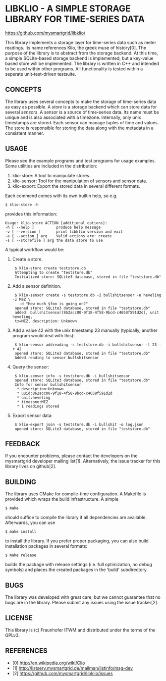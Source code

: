 # LIBKLIO - A SIMPLE STORAGE LIBRARY FOR TIME-SERIES DATA

  https://github.com/mysmartgrid/libklio/

This library implements a storage layer for time-series data such as
meter readings. Its name references Klio, the greek muse of history[0].
The purpose of the library is to abstract from the storage backend. At
this time, a simple SQLite-based storage backend is implemented, but a
key-value based store will be implemented. The library is written in
C++ and intended to be used within other programs. All functionality is
tested within a seperate unit-test-driven testsuite.

## CONCEPTS
The library uses several concepts to make the storage of time-series
data as easy as possible. A *store* is a storage backend which can store
data for several *sensors*. A sensor is a source of time-series data.
Its name must be unique and is also associated with a timezone.
Internally, only unix timestamps are stored. Each sensor can manage
tuples of time and values. The store is responsible for storing the data
along with the metadata in a consistent manner.

## USAGE
Please see the example programs and test programs for usage examples.
Some utilities are included in the distribution:

1. klio-store: A tool to manipulate stores.
2. klio-sensor: Tool for the manipulation of sensors and sensor data.
3. klio-export: Export the stored data in several different formats.

Each commend comes with its own builtin help, so e.g.

    $ klio-store -h

provides this information:

    Usage: klio-store ACTION [additional options]:
    -h [ --help ]          produce help message
    -v [ --version ]       print libklio version and exit
    -a [ --action ] arg    Valid actions are: create
    -s [ --storefile ] arg the data store to use

A typical workflow would be:

1. Create a store.

        $ klio-store create teststore.db
        Attempting to create "teststore.db"
        Initialized store: SQLite3 database, stored in file "teststore.db"

2. Add a sensor definition.

        $ klio-sensor create -s teststore.db -i bullshitsensor -u heveling -z MEZ \
          -d "How much $foo is going on?" 
        opened store: SQLite3 database, stored in file "teststore.db"
        added: bullshitsensor(862acc00-9f18-4f58-9bcd-c4658f591d2d), unit heveling, 
        tz=MEZ, description: Unknown

3. Add a value 42 with the unix timestamp 23 manually (typically, another 
    program would deal with this):

        $ klio-sensor addreading -s teststore.db -i bullshitsensor -t 23 -r 42
        opened store: SQLite3 database, stored in file "teststore.db"
        Added reading to sensor bullshitsensor

4. Query the sensor:

        $ klio-sensor info -s teststore.db -i bullshitsensor
        opened store: SQLite3 database, stored in file "teststore.db"
        Info for sensor bullshitsensor
         * description:Unknown
         * uuid:862acc00-9f18-4f58-9bcd-c4658f591d2d
         * unit:heveling
         * timezone:MEZ
         * 1 readings stored

5. Export sensor data:

        $ klio-export json -s teststore.db -i bullshit -o log.json
        opened store: SQLite3 database, stored in file "teststore.db"


## FEEDBACK
  If you encounter problems, please contact the developers on the
  mysmartgrid developer mailing list[1]. Alternatively, the issue tracker
  for this library lives on github[2].

## BUILDING
The library uses CMake for compile-time configuration. A Makefile is
provided which wraps the build infrastructure. A simple

    $ make

should suffice to compile the library if all dependencies are available.
Afterwards, you can use

    $ make install

to install the library. If you prefer proper packaging, you can also
build installation packages in several formats:

    $ make release

builds the package with release settings (i.e. full optimization, no
debug symbols) and places the created packages in the 'build'
subdirectory.

## BUGS 
The library was developed with great care, but we cannot guarantee that
no bugs are in the library. Please submit any issues using the issue
tracker[2].

## LICENSE
This library is (c) Fraunhofer ITWM and distributed under the terms of
the GPLv3.

## REFERENCES
 * [0] http://en.wikipedia.org/wiki/Clio
 * [1] http://listserv.mysmartgrid.de/mailman/listinfo/msg-dev
 * [2] https://github.com/mysmartgrid/libklio/issues
